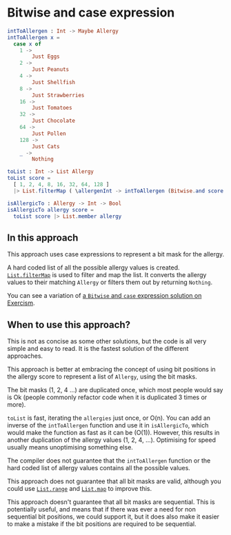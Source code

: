 # Bitwise and case expression

```elm
intToAllergen : Int -> Maybe Allergy
intToAllergen x =
  case x of
    1 ->
        Just Eggs
    2 ->
        Just Peanuts
    4 ->
        Just Shellfish
    8 ->
        Just Strawberries
    16 ->
        Just Tomatoes
    32 ->
        Just Chocolate
    64 ->
        Just Pollen
    128 ->
        Just Cats
    _ ->
        Nothing

toList : Int -> List Allergy
toList score =
  [ 1, 2, 4, 8, 16, 32, 64, 128 ]
  |> List.filterMap ( \allergenInt -> intToAllergen (Bitwise.and score allergenInt))

isAllergicTo : Allergy -> Int -> Bool
isAllergicTo allergy score =
  toList score |> List.member allergy
```

## In this approach

This approach uses case expressions to represent a bit mask for the allergy.

A hard coded list of all the possible allergy values is created.
[`List.filterMap`][list-filter-map] is used to filter and map the list.
It converts the allergy values to their matching `Allergy` or filters them out by returning `Nothing`.

You can see a variation of [a `Bitwise` and `case` expression solution on Exercism][bitwise-and-case-solution].

## When to use this approach?

This is not as concise as some other solutions, but the code is all very simple and easy to read.
It is the fastest solution of the different approaches.

This approach is better at embracing the concept of using bit positions in the allergy score to represent a list of `Allergy`, using the bit masks.

The bit masks (1, 2, 4 ...) are duplicated once, which most people would say is Ok (people commonly refactor code when it is duplicated 3 times or more).

`toList` is fast, iterating the `allergies` just once, or O(n).
You can add an inverse of the `intToAllergen` function and use it in `isAllergicTo`, which would make the function as fast as it can be (O(1)).
However, this results in another duplication of the allergy values (1, 2, 4, ...).
Optimising for speed usually means unoptimising something else.

The compiler does not guarantee that the `intToAllergen` function or the hard coded list of allergy values contains all the possible values.

This approach does not guarantee that all bit masks are valid, although you could use [`List.range`][list-range] and [`List.map`][list-map] to improve this.

This approach doesn't guarantee that all bit masks are sequential.
This is potentially useful, and means that if there was ever a need for non sequential bit positions, we could support it, but it does also make it easier to make a mistake if the bit positions are required to be sequential.

[list-filter-map]:
  https://package.elm-lang.org/packages/elm/core/latest/List#filterMap
  "List.filterMap documentation"
[list-range]:
  https://package.elm-lang.org/packages/elm/core/latest/List#range
  "List.range documentation"
[list-map]:
  https://package.elm-lang.org/packages/elm/core/latest/List#map
  "List.map documentation"
[bitwise-and-case-solution]:
  https://exercism.org/tracks/elm/exercises/allergies/solutions/jiegillet
  "Bitwise and List solution on exercism"
